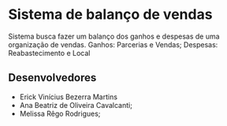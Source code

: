 # Sistema de balanço de vendas
Sistema busca fazer um balanço dos ganhos e despesas de uma organização de vendas. Ganhos: Parcerias e Vendas; Despesas: Reabastecimento e Local

## Desenvolvedores

- Erick Vinícius Bezerra Martins
- Ana Beatriz de Oliveira Cavalcanti;
- Melissa Rêgo Rodrigues;
